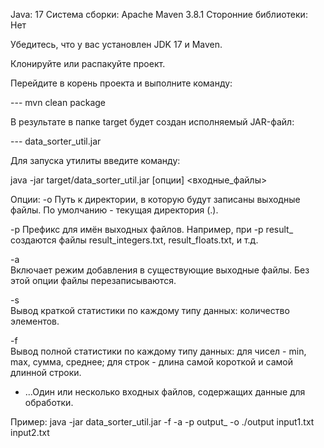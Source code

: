 Java: 
17
Система сборки: 
Apache Maven 3.8.1
Сторонние библиотеки: 
Нет

Убедитесь, что у вас установлен JDK 17 и Maven.

Клонируйте или распакуйте проект.

Перейдите в корень проекта и выполните команду:

--- mvn clean package

В результате в папке target будет создан исполняемый JAR-файл:

--- data_sorter_util.jar

Для запуска утилиты введите команду:

java -jar target/data_sorter_util.jar [опции] <входные_файлы>

Опции:
-o <path>
Путь к директории, в которую будут записаны выходные файлы. По умолчанию - текущая директория (.).

-p <prefix>	
Префикс для имён выходных файлов. Например, при -p result_ создаются файлы result_integers.txt, result_floats.txt, и т.д.

-a	
Включает режим добавления в существующие выходные файлы. Без этой опции файлы перезаписываются.

-s	
Вывод краткой статистики по каждому типу данных: количество элементов.

-f	
Вывод полной статистики по каждому типу данных:
      для чисел - min, max, сумма, среднее;
      для строк - длина самой короткой и самой длинной строки.

- <file1> <file2> ...Один или несколько входных файлов, содержащих данные для обработки.

Пример:
java -jar data_sorter_util.jar -f -a -p output_ -o ./output input1.txt input2.txt
